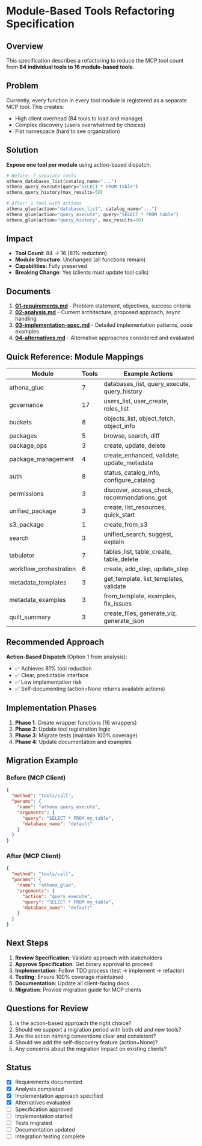 # Module-Based Tools Refactoring Specification

## Overview

This specification describes a refactoring to reduce the MCP tool count from **84 individual tools to 16 module-based tools**.

## Problem

Currently, every function in every tool module is registered as a separate MCP tool. This creates:
- High client overhead (84 tools to load and manage)
- Complex discovery (users overwhelmed by choices)
- Flat namespace (hard to see organization)

## Solution

**Expose one tool per module** using action-based dispatch:

```python
# Before: 7 separate tools
athena_databases_list(catalog_name="...")
athena_query_execute(query="SELECT * FROM table")
athena_query_history(max_results=50)

# After: 1 tool with actions
athena_glue(action="databases_list", catalog_name="...")
athena_glue(action="query_execute", query="SELECT * FROM table")
athena_glue(action="query_history", max_results=50)
```

## Impact

- **Tool Count**: 84 → 16 (81% reduction)
- **Module Structure**: Unchanged (all functions remain)
- **Capabilities**: Fully preserved
- **Breaking Change**: Yes (clients must update tool calls)

## Documents

1. **[01-requirements.md](./01-requirements.md)** - Problem statement, objectives, success criteria
2. **[02-analysis.md](./02-analysis.md)** - Current architecture, proposed approach, async handling
3. **[03-implementation-spec.md](./03-implementation-spec.md)** - Detailed implementation patterns, code examples
4. **[04-alternatives.md](./04-alternatives.md)** - Alternative approaches considered and evaluated

## Quick Reference: Module Mappings

| Module | Tools | Example Actions |
|--------|-------|-----------------|
| athena_glue | 7 | databases_list, query_execute, query_history |
| governance | 17 | users_list, user_create, roles_list |
| buckets | 8 | objects_list, object_fetch, object_info |
| packages | 5 | browse, search, diff |
| package_ops | 3 | create, update, delete |
| package_management | 4 | create_enhanced, validate, update_metadata |
| auth | 8 | status, catalog_info, configure_catalog |
| permissions | 3 | discover, access_check, recommendations_get |
| unified_package | 3 | create, list_resources, quick_start |
| s3_package | 1 | create_from_s3 |
| search | 3 | unified_search, suggest, explain |
| tabulator | 7 | tables_list, table_create, table_delete |
| workflow_orchestration | 6 | create, add_step, update_step |
| metadata_templates | 3 | get_template, list_templates, validate |
| metadata_examples | 3 | from_template, examples, fix_issues |
| quilt_summary | 3 | create_files, generate_viz, generate_json |

## Recommended Approach

**Action-Based Dispatch** (Option 1 from analysis):
- ✅ Achieves 81% tool reduction
- ✅ Clear, predictable interface
- ✅ Low implementation risk
- ✅ Self-documenting (action=None returns available actions)

## Implementation Phases

1. **Phase 1**: Create wrapper functions (16 wrappers)
2. **Phase 2**: Update tool registration logic
3. **Phase 3**: Migrate tests (maintain 100% coverage)
4. **Phase 4**: Update documentation and examples

## Migration Example

### Before (MCP Client)
```json
{
  "method": "tools/call",
  "params": {
    "name": "athena_query_execute",
    "arguments": {
      "query": "SELECT * FROM my_table",
      "database_name": "default"
    }
  }
}
```

### After (MCP Client)
```json
{
  "method": "tools/call",
  "params": {
    "name": "athena_glue",
    "arguments": {
      "action": "query_execute",
      "query": "SELECT * FROM my_table",
      "database_name": "default"
    }
  }
}
```

## Next Steps

1. **Review Specification**: Validate approach with stakeholders
2. **Approve Specification**: Get binary approval to proceed
3. **Implementation**: Follow TDD process (test → implement → refactor)
4. **Testing**: Ensure 100% coverage maintained
5. **Documentation**: Update all client-facing docs
6. **Migration**: Provide migration guide for MCP clients

## Questions for Review

1. Is the action-based approach the right choice?
2. Should we support a migration period with both old and new tools?
3. Are the action naming conventions clear and consistent?
4. Should we add the self-discovery feature (action=None)?
5. Any concerns about the migration impact on existing clients?

## Status

- [x] Requirements documented
- [x] Analysis completed
- [x] Implementation approach specified
- [x] Alternatives evaluated
- [ ] Specification approved
- [ ] Implementation started
- [ ] Tests migrated
- [ ] Documentation updated
- [ ] Integration testing complete
